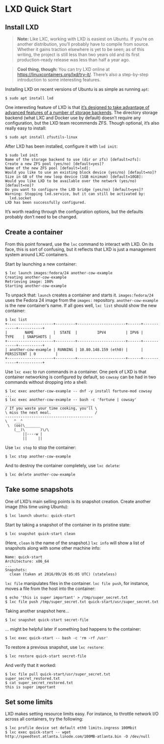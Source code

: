 # LXD Quick Start

## Install LXD

> **Note:** Like LXC, working with LXD is easiest on Ubuntu. If you’re on another distribution, you’ll probably have to compile from source. Whether it gains traction elsewhere is yet to be seen; as of this writing, the project is still less than two years old and its first production-ready release was less than half a year ago.

> **Cool thing, though:** You can try LXD online at https://linuxcontainers.org/lxd/try-it/. There’s also a step-by-step introduction to some interesting features.

Installing LXD on recent versions of Ubuntu is as simple as running `apt`:

    $ sudo apt install lxd

One interesting feature of LXD is that [it’s designed to take advantage of advanced features of a number of storage backends][lxd-backends]. The directory storage backend (what LXC and Docker use by default) doesn’t require any configuration, but the LXD team recommends ZFS. Though optional, it’s also really easy to install:

    $ sudo apt install zfsutils-linux

After LXD has been installed, configure it with `lxd init`:

    $ sudo lxd init
    Name of the storage backend to use (dir or zfs) [default=zfs]:
    Create a new ZFS pool (yes/no) [default=yes]?
    Name of the new ZFS pool [default=lxd]:
    Would you like to use an existing block device (yes/no) [default=no]?
    Size in GB of the new loop device (1GB minimum) [default=10GB]:
    Would you like LXD to be available over the network (yes/no) [default=no]?
    Do you want to configure the LXD bridge (yes/no) [default=yes]?
    Warning: Stopping lxd.service, but it can still be activated by:
      lxd.socket
    LXD has been successfully configured.

It’s worth reading through the configuration options, but the defaults probably don’t need to be changed.

## Create a container

From this point forward, use the `lxc` command to interact with LXD. On its face, this is sort of confusing, but it reflects that LXD is just a management system around LXC containers.

Start by launching a new container:

    $ lxc launch images:fedora/24 another-cow-example
    Creating another-cow-example
    Retrieving image: 100%
    Starting another-cow-example


To unpack that: `launch` creates a container and starts it. `images:fedora/24` uses the Fedora 24 image from the `images:` repository. `another-cow-example` is the new container’s name. If all goes well, `lxc list` should show the new container:

    $ lxc list
    +---------------------+---------+----------------------+------+------------+-----------+
    |        NAME         |  STATE  |         IPV4         | IPV6 |    TYPE    | SNAPSHOTS |
    +---------------------+---------+----------------------+------+------------+-----------+
    | another-cow-example | RUNNING | 10.80.148.159 (eth0) |      | PERSISTENT | 0         |
    +---------------------+---------+----------------------+------+------------+-----------+

Use `lxc exec` to run commands in a container. One perk of LXD is that container networking is configured by default, so `cowsay` can be had in two commands without dropping into a shell:

    $ lxc exec another-cow-example -- dnf -y install fortune-mod cowsay
    ...
    $ lxc exec another-cow-example -- bash -c 'fortune | cowsay'
    ________________________________________
    / If you waste your time cooking, you'll \
    \ miss the next meal.                    /
    ----------------------------------------
    \   ^__^
     \  (oo)\_______
        (__)\       )\/\
            ||----w |
            ||     ||


Use `lxc stop` to stop the container:

    $ lxc stop another-cow-example

And to destroy the container completely, use `lxc delete`:

    $ lxc delete another-cow-example

## Take some snapshots

One of LXD’s main selling points is its snapshot creation. Create another image (this time using Ubuntu):

    $ lxc launch ubuntu: quick-start

Start by taking a snapshot of the container in its pristine state:

    $ lxc snapshot quick-start clean

(Here, `clean` is the name of the snapshot.) `lxc info` will show a list of snapshots along with some other machine info:

    Name: quick-start
    Architecture: x86_64
    ...
    Snapshots:
      clean (taken at 2016/09/26 05:05 UTC) (stateless)

`lxc file` manipulates files in the container. `lxc file push`, for instance, moves a file from the host into the container:

    $ echo 'this is super important' > /tmp/super_secret.txt
    $ lxc file push /tmp/super_secret.txt quick-start/usr/super_secret.txt

Taking another snapshot here...

    $ lxc snapshot quick-start secret-file

... might be helpful later if something bad happens to the container:

    $ lxc exec quick-start -- bash -c 'rm -rf /usr'

To restore a previous snapshot, use `lxc restore`:

    $ lxc restore quick-start secret-file

And verify that it worked:

    $ lxc file pull quick-start/usr/super_secret.txt super_secret_restored.txt
    $ cat super_secret_restored.txt
    this is super important

## Set some limits

LXD makes setting resource limits easy. For instance, to throttle network I/O across all containers, try the following:

    $ lxc profile device set default eth0 limits.ingress 100Mbit
    $ lxc exec quick-start -- wget http://speedtest.atlanta.linode.com/100MB-atlanta.bin -O /dev/null

[lxd-backends]: https://github.com/lxc/lxd/blob/master/doc/storage-backends.md
